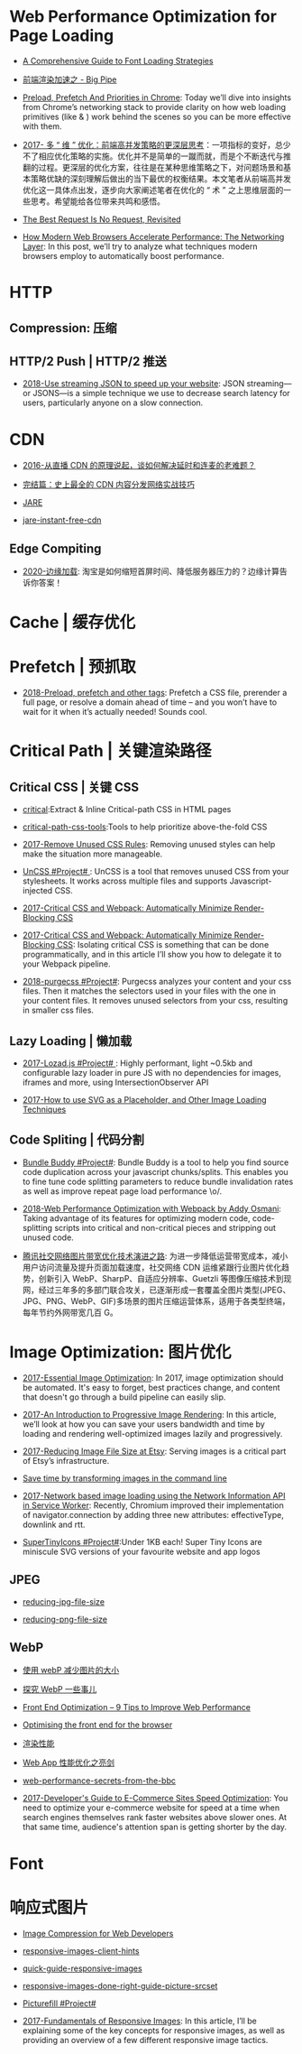 # Web Performance Optimization for Page Loading

- [A Comprehensive Guide to Font Loading Strategies](https://www.zachleat.com/web/comprehensive-webfonts/#abstain)

- [前端渲染加速之 - Big Pipe](http://tech.dianwoda.com/2016/10/26/big-pipe-web-page-rendering-acceleration/)

- [Preload, Prefetch And Priorities in Chrome](https://parg.co/bhM): Today we’ll dive into insights from Chrome’s networking stack to provide clarity on how web loading primitives (like <link rel=“preload”> & <link rel=“prefetch”>) work behind the scenes so you can be more effective with them.

- [2017- 多 “ 维 ” 优化：前端高并发策略的更深层思考](https://parg.co/bIv)：一项指标的变好，总少不了相应优化策略的实施。优化并不是简单的一蹴而就，而是个不断迭代与推翻的过程。更深层的优化方案，往往是在某种思维策略之下，对问题场景和基本策略优缺的深刻理解后做出的当下最优的权衡结果。本文笔者从前端高并发优化这一具体点出发，逐步向大家阐述笔者在优化的 “ 术 ” 之上思维层面的一些思考。希望能给各位带来共鸣和感悟。

- [The Best Request Is No Request, Revisited](https://alistapart.com/article/the-best-request-is-no-request-revisited)

- [How Modern Web Browsers Accelerate Performance: The Networking Layer](https://parg.co/UtY): In this post, we’ll try to analyze what techniques modern browsers employ to automatically boost performance.

# HTTP

## Compression: 压缩

## HTTP/2 Push | HTTP/2 推送

- [2018-Use streaming JSON to speed up your website](https://instantdomainsearch.com/articles/streaming-json-jsons/): JSON streaming—or JSONS—is a simple technique we use to decrease search latency for users, particularly anyone on a slow connection.

# CDN

- [2016-从直播 CDN 的原理说起，谈如何解决延时和连麦的老难题？](https://parg.co/UtK)

- [完结篇：史上最全的 CDN 内容分发网络实战技巧](http://mp.weixin.qq.com/s/a9rxbe8Zj8TZGhTVQPBzyQ)

- [JARE](http://www.jare.io/)

- [jare-instant-free-cdn](http://www.yegor256.com/2016/03/30/jare-instant-free-cdn.html)

## Edge Compiting

- [2020-边缘加载](https://mp.weixin.qq.com/s/8Nig2vYMUmtcEw0A7jt1yA): 淘宝是如何缩短首屏时间、降低服务器压力的？边缘计算告诉你答案！

# Cache | 缓存优化

# Prefetch | 预抓取

- [2018-Preload, prefetch and other <link> tags](https://3perf.com/blog/link-rels/): Prefetch a CSS file, prerender a full page, or resolve a domain ahead of time – and you won’t have to wait for it when it’s actually needed! Sounds cool.

# Critical Path | 关键渲染路径

## Critical CSS | 关键 CSS

- [critical](https://github.com/addyosmani/critical):Extract & Inline Critical-path CSS in HTML pages

- [critical-path-css-tools](https://github.com/addyosmani/critical-path-css-tools):Tools to help prioritize above-the-fold CSS

- [2017-Remove Unused CSS Rules](https://parg.co/bDk): Removing unused styles can help make the situation more manageable.

- [UnCSS #Project# ](https://github.com/giakki/uncss): UnCSS is a tool that removes unused CSS from your stylesheets. It works across multiple files and supports Javascript-injected CSS.

- [2017-Critical CSS and Webpack: Automatically Minimize Render-Blocking CSS](https://parg.co/bwo)

- [2017-Critical CSS and Webpack: Automatically Minimize Render-Blocking CSS](https://vuejsdevelopers.com/2017/07/24/critical-css-webpack/): Isolating critical CSS is something that can be done programmatically, and in this article I’ll show you how to delegate it to your Webpack pipeline.

- [2018-purgecss #Project#](https://github.com/FullHuman/purgecss): Purgecss analyzes your content and your css files. Then it matches the selectors used in your files with the one in your content files. It removes unused selectors from your css, resulting in smaller css files.

## Lazy Loading | 懒加载

- [2017-Lozad.js #Project# ](https://github.com/ApoorvSaxena/lozad.js): Highly performant, light ~0.5kb and configurable lazy loader in pure JS with no dependencies for images, iframes and more, using IntersectionObserver API

- [2017-How to use SVG as a Placeholder, and Other Image Loading Techniques](https://parg.co/UEY)

## Code Spliting | 代码分割

- [Bundle Buddy #Project#](https://github.com/samccone/bundle-buddy): Bundle Buddy is a tool to help you find source code duplication across your javascript chunks/splits. This enables you to fine tune code splitting parameters to reduce bundle invalidation rates as well as improve repeat page load performance \o/.

- [2018-Web Performance Optimization with Webpack by Addy Osmani](https://parg.co/UXN): Taking advantage of its features for optimizing modern code, code-splitting scripts into critical and non-critical pieces and stripping out unused code.

- [腾讯社交网络图片带宽优化技术演进之路](https://parg.co/Ua4): 为进一步降低运营带宽成本，减小用户访问流量及提升页面加载速度，社交网络 CDN 运维紧跟行业图片优化趋势，创新引入 WebP、SharpP、自适应分辨率、Guetzli 等图像压缩技术到现网，经过三年多的多部门联合攻关，已逐渐形成一套覆盖全图片类型(JPEG、JPG、PNG、WebP、GIF)多场景的图片压缩运营体系，适用于各类型终端，每年节约外网带宽几百 G。

# Image Optimization: 图片优化

- [2017-Essential Image Optimization](https://images.guide/): In 2017, image optimization should be automated. It's easy to forget, best practices change, and content that doesn't go through a build pipeline can easily slip.

- [2017-An Introduction to Progressive Image Rendering](https://parg.co/bLp): In this article, we’ll look at how you can save your users bandwidth and time by loading and rendering well-optimized images lazily and progressively.

- [2017-Reducing Image File Size at Etsy](https://parg.co/bvn): Serving images is a critical part of Etsy’s infrastructure.

- [Save time by transforming images in the command line](http://6me.us/WYOP1)

- [2017-Network based image loading using the Network Information API in Service Worker](https://parg.co/U5N): Recently, Chromium improved their implementation of navigator.connection by adding three new attributes: effectiveType, downlink and rtt.

- [SuperTinyIcons #Project#](https://github.com/edent/SuperTinyIcons):Under 1KB each! Super Tiny Icons are miniscule SVG versions of your favourite website and app logos

## JPEG

- [reducing-jpg-file-size](https://medium.com/@duhroach/reducing-jpg-file-size-e5b27df3257c#.jdegycys9)

- [reducing-png-file-size](https://medium.com/@duhroach/reducing-png-file-size-8473480d0476#.pxfmpayr1)

## WebP

- [使用 webP 减少图片的大小](http://www.tuicool.com/articles/euAJv2Z)

- [探究 WebP 一些事儿](https://aotu.io/notes/2016/06/23/explore-something-of-webp/)

- [Front End Optimization – 9 Tips to Improve Web Performance](https://www.keycdn.com/blog/front-end-optimization/)

- [Optimising the front end for the browser](https://hackernoon.com/optimising-the-front-end-for-the-browser-f2f51a29c572?source=reading_list---------1-1---------)

- [渲染性能](https://github.com/sundway/blog/issues/2)

- [Web App 性能优化之亮剑](http://insights.thoughtworkers.org/web-apps-performance-optimization/)

- [web-performance-secrets-from-the-bbc](https://medium.com/net-magazine/web-performance-secrets-from-the-bbc-d4b01f869752#.hwhq6jcbn)

- [2017-Developer's Guide to E-Commerce Sites Speed Optimization](https://parg.co/U6q): You need to optimize your e-commerce website for speed at a time when search engines themselves rank faster websites above slower ones. At that same time, audience's attention span is getting shorter by the day.

# Font

# 响应式图片

- [Image Compression for Web Developers](http://www.html5rocks.com/en/tutorials/speed/img-compression/)

- [responsive-images-client-hints](https://davidwalsh.name/responsive-images-client-hints)

- [quick-guide-responsive-images](http://slicejack.com/quick-guide-responsive-images/)

- [responsive-images-done-right-guide-picture-srcset](https://www.smashingmagazine.com/2014/05/responsive-images-done-right-guide-picture-srcset/)

- [Picturefill #Project#](https://github.com/scottjehl/picturefill)

- [2017-Fundamentals of Responsive Images](https://www.lullabot.com/articles/fundamentals-of-responsive-images): In this article, I’ll be explaining some of the key concepts for responsive images, as well as providing an overview of a few different responsive image tactics.
